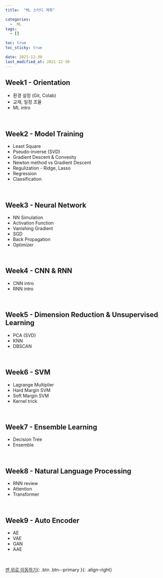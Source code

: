 ```yaml
---
title:  "ML 스터디 계획" 

categories:
  -  ML
tags:
  - []

toc: true
toc_sticky: true

date: 2021-12-30
last_modified_at: 2021-12-30
---
```


## Week1 - Orientation
- 환경 설정 (Git, Colab)
- 교재, 일정 조율
- ML intro


<br>


## Week2 - Model Training
- Least Square
- Pseudo-inverse (SVD)
- Gradient Descent & Convexity
- Newton method vs Gradient Descent
- Regulization - Ridge, Lasso
- Regression
- Classification


<br>


## Week3 - Neural Network
- NN Simulation
- Activation Function
- Vanishing Gradient
- SGD
- Back Propagation
- Optimizer


<br>


## Week4 - CNN & RNN
- CNN intro
- RNN intro


<br>


## Week5 - Dimension Reduction & Unsupervised Learning
- PCA (SVD)
- KNN
- DBSCAN


<br>


## Week6 - SVM
- Lagrange Multiplier
- Hard Margin SVM
- Soft Margin SVM
- Kernel trick


<br>


## Week7 - Ensemble Learning
- Decision Tree
- Ensemble


<br>


## Week8 - Natural Language Processing
- RNN review
- Attention
- Transformer


<br>


## Week9 - Auto Encoder
- AE 
- VAE 
- GAN
- AAE


<br>


[맨 위로 이동하기](#){: .btn .btn--primary }{: .align-right}